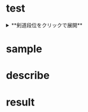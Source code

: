 # test 
<details>
<summary> **剣道段位をクリックで展開** </summary>
<div>

+ 初段
+ 二段
+ 三段
+ 四段
+ 五段
  - 錬士
+ 六段
  - 錬士
+ 七段
  - 教士
+ 八段
  - 範士

～～～展開ここまで～～～ ※ここは書かなくても良いけど、開いた時に見やすい。

</div>
</details>

# sample

# describe

# result
